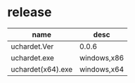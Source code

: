 # release
|name|desc|
|-|-|
|uchardet.Ver|0.0.6|
|uchardet.exe|windows,x86|
|uchardet(x64).exe|windows,x64|
